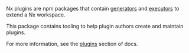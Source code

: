 Nx plugins are npm packages that contain [generators](/plugin-features/use-code-generators) and [executors](/plugin-features/use-task-executors) to extend a Nx workspace.

This package contains tooling to help plugin authors create and maintain plugins.

For more information, see the [plugins](/plugins/intro/getting-started) section of docs.
